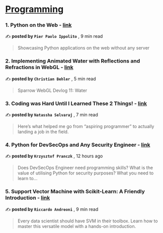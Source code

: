 
<h1><a href=https://medium.com/tag/programming/recommended target="_blank" rel="noopener noreferrer">Programming</a></h1>
<h3>1. Python on the Web - <a href=https://medium.com/towards-data-science/python-on-the-web-b819a6a55ec7?source=tag_recommended_feed---------0-84----------programming----------cb06244f_9829_4de6_9adb_5bb4cf88fa37------- target="_blank" rel="noopener noreferrer">link</a></h3>

✍️ **posted by `Pier Paolo Ippolito`** <date> , 9 min read</date>

<blockquote>Showcasing Python applications on the web without any server</blockquote>

<h3>2. Implementing Animated Water with Reflections and Refractions in WebGL - <a href=https://medium.com/gitconnected/implementing-animated-water-with-reflections-and-refractions-in-webgl-1104b556d5c1?source=tag_recommended_feed---------1-107----------programming----------cb06244f_9829_4de6_9adb_5bb4cf88fa37------- target="_blank" rel="noopener noreferrer">link</a></h3>

✍️ **posted by `Christian Behler`** <date> , 5 min read</date>

<blockquote>Sparrow WebGL Devlog 11: Water</blockquote>

<h3>3. Coding was Hard Until I Learned These 2 Things! - <a href=https://medium.com/towards-data-science/coding-was-hard-until-i-learned-these-2-things-1219840d0a0a?source=tag_recommended_feed---------2-85----------programming----------cb06244f_9829_4de6_9adb_5bb4cf88fa37------- target="_blank" rel="noopener noreferrer">link</a></h3>

✍️ **posted by `Natassha Selvaraj`** <date> , 7 min read</date>

<blockquote>Here’s what helped me go from “aspiring programmer” to actually landing a job in the field.</blockquote>

<h3>4. Python for DevSecOps and Any Security Engineer - <a href=https://medium.com/itnext/python-for-devsecops-and-any-security-engineer-9ad1fdbb3e02?source=tag_recommended_feed---------3-84----------programming----------cb06244f_9829_4de6_9adb_5bb4cf88fa37------- target="_blank" rel="noopener noreferrer">link</a></h3>

✍️ **posted by `Krzysztof Pranczk`** <date> , 12 hours ago</date>

<blockquote>Does DevSecOps Engineer need programming skills? What is the value of utilising Python for security purposes? What you need to learn to…</blockquote>

<h3>5. Support Vector Machine with Scikit-Learn: A Friendly Introduction - <a href=https://medium.com/towards-data-science/support-vector-machine-with-scikit-learn-a-friendly-introduction-a2969f2ff00d?source=tag_recommended_feed---------4-107----------programming----------cb06244f_9829_4de6_9adb_5bb4cf88fa37------- target="_blank" rel="noopener noreferrer">link</a></h3>

✍️ **posted by `Riccardo Andreoni`** <date> , 9 min read</date>

<blockquote>Every data scientist should have SVM in their toolbox. Learn how to master this versatile model with a hands-on introduction.</blockquote>

